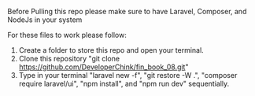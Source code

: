 Before Pulling this repo please make sure to have Laravel, Composer, and NodeJs in your system

For these files to work please follow:

1. Create a folder to store this repo and open your terminal.
2. Clone this repository "git clone https://github.com/DeveloperChink/fin_book_08.git"
3. Type in your terminal  "laravel new -f", "git restore -W .", "composer require laravel/ui", "npm install", and "npm run dev" sequentially.